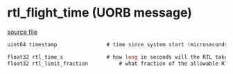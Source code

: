 # rtl_flight_time (UORB message)



[source file](https://github.com/PX4/PX4-Autopilot/blob/master/msg/rtl_flight_time.msg)

```c
uint64 timestamp				# time since system start (microseconds)

float32 rtl_time_s				# how long in seconds will the RTL take
float32 rtl_limit_fraction			# what fraction of the allowable RTL time would be taken

```
